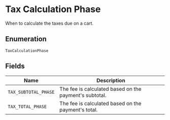 
# Tax Calculation Phase

When to calculate the taxes due on a cart.

## Enumeration

`TaxCalculationPhase`

## Fields

| Name | Description |
|  --- | --- |
| `TAX_SUBTOTAL_PHASE` | The fee is calculated based on the payment's subtotal. |
| `TAX_TOTAL_PHASE` | The fee is calculated based on the payment's total. |

